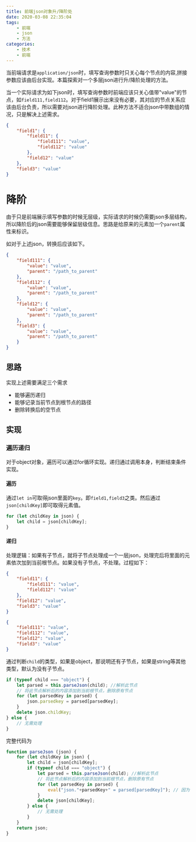 ```yaml
---
title: 前端json对象升/降阶处
date: 2020-03-08 22:35:04
tags:
    - 前端
    - json
    - 方法
categories:
    - 技术
    - 前端
---
```


当前端请求是`application/json`时，填写查询参数时只关心每个节点的内容,拼接参数应该由后台实现。本篇探索对一个多层json进行升/降阶处理的方法。

<!-- more -->

当一个实际请求为如下json时，填写查询参数时前端应该只关心值带"value"的节点，如`field111,field112`。对于field1展示出来没有必要，其对应的节点关系应该由后台负责，所以需要对json进行降阶处理。此种方法不适合json中带数组的情况，只是解决上述需求。

```json
{
    "field1": {
        "field11": {
            "field111": "value",
            "field112": "value"
        },
        "field12": "value"
    },
    "field3": "value"
}
```

# 降阶

由于只是前端展示填写参数的时候无层级，实际请求的时候仍需要json多层结构，所以降阶后的json需要能够保留层级信息。思路是给原来的元素加一个`parent`属性来标识。

如对于上述json，转换后应该如下。

```json
{
    "field111": {
        "value": "value",
        "parent": "/path_to_parent"
    },
    "field112": {
        "value": "value",
        "parent": "/path_to_parent"
    },
    "field12": {
        "value": "value",
        "parent": "/path_to_parent"
    },
    "field3": {
        "value": "value",
        "parent": "/path_to_parent"
    }
}
```

## 思路

实现上述需要满足三个需求

- 能够遍历递归
- 能够记录当前节点到根节点的路径
- 删除转换后的空节点

## 实现

### 遍历递归

对于object对象，遍历可以通过for循环实现。递归通过调用本身，判断结束条件实现。

#### 遍历

通过`let in`可取得json里面的`key`。即`field1,field3`之类。然后通过`json[childKey]`即可取得元素值。
```javascript
for (let childKey in json) {
    let child = json[childKey];
}
```

#### 递归

处理逻辑：如果有子节点，就将子节点处理成一个一层json，处理完后将里面的元素依次加到当前根节点。如果没有子节点，不处理。过程如下：

```json
{
    "field11": {
        "field111": "value",
        "field112": "value"
    },
    "field12": "value",
    "field3": "value"
}
```
```json
{
    "field111": "value",
    "field112": "value",
    "field12": "value",
    "field3": "value"
}
```

通过判断`child`的类型，如果是object，那说明还有子节点，如果是string等其他类型，默认为没有子节点。
```javascript
if (typeof child === "object") {
    let parsed = this.parseJson(child); //解析此节点
    // 将此节点解析后的内容添加到当前根节点，删除原有节点
    for (let parsedKey in parsed) {
        json.parsedkey = parsed[parsedKey];
    }
    delete json.childKey;
} else {
    // 无需处理
}
```

完整代码为

```javascript
function parseJson (json) {
    for (let childKey in json) {
        let child = json[childKey];
        if (typeof child === "object") {
            let parsed = this.parseJson(child); //解析此节点
            // 将此节点解析后的内容添加到当前根节点，删除原有节点
            for (let parsedKey in parsed) {
                eval("json."+parsedKey+" = parsed[parsedKey]"); // 因为是新加属性，需要用到eval取parsedKey的值而不是其本身
            }
            delete json[childKey];
        } else {
            // 无需处理
        }
    }
    return json;
}
```
